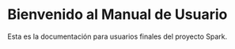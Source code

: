 # Bienvenido al Manual de Usuario
Esta es la documentación para usuarios finales del proyecto Spark.
